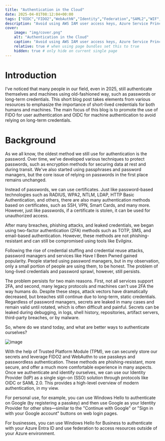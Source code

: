 ```yaml
---
title: "Authentication in the Cloud"
date: 2025-04-01T08:12:04+00:00
tags: ["OIDC","FIDO2","WebAuthN","Identity","Federation","SAML2","WIF","passkey","passwordless","authentication"]
description: "Avoid using AWS IAM user access keys, Azure Service Principal client IDs/secrets, or Google Cloud Service Account JSON Web Tokens (JWTs)."
cover:
    image: "img/cover.png"
    alt: "Authentication in the Cloud"
    caption: "Avoid using AWS IAM user access keys, Azure Service Principal client IDs/secrets, or Google Cloud Service Account JSON Web Tokens (JWTs)."
    relative: true # when using page bundles set this to true
    hidden: true # only hide on current single page
---
```

# Introduction
I’ve noticed that many people in our field, even in 2025, still authenticate themselves and machines using old-fashioned way, such as passwords or long-term credentials. This short blog post takes elements from various resources to emphasize the importance of short-lived credentials for both humans and machines. The main focus of this blog is to promote the use of FIDO for user authentication and OIDC for machine authentication to avoid relying on long-term credentials.
# Background
As we all know, the oldest method we still use for authentication is the password. Over time, we've developed various techniques to protect passwords, such as encryption methods for securing data at rest and during transit. We've also started using passphrases and password managers, but the core issue of relying on passwords in the first place remains unchanged.

Instead of passwords, we can use certificates. Just like password-based technologies such as RADIUS, WPA2, NTLM, LDAP, HTTP Basic Authentication, and others, there are also many authentication methods based on certificates, such as SSH, VPN, Smart Cards, and many more. However, just like passwords, if a certificate is stolen, it can be used for unauthorized access.

After many breaches, phishing attacks, and leaked credentials, we began using two-factor authentication (2FA) methods such as TOTP, SMS, and email-based authentication. However, these methods are not phishing-resistant and can still be compromised using tools like Evilginx.

Following the rise of credential stuffing and credential reuse attacks, password managers and services like Have I Been Pwned gained popularity. People started using password managers, but in my observation, only a small portion of people are using them, to be honest. The problem of long-lived credentials and password sprawl, however, still persists.

The problem persists for two main reasons. First, not all services support 2FA, and second, many legacy protocols and machines can't use 2FA the way humans do. Despite these steps, attack vectors have dramatically decreased, but breaches still continue due to long-term, static credentials. Regardless of password managers, secrets are leaked in many cases and remain valid until rotated, which is often difficult and painful. Secrets can be leaked during debugging, in logs, shell history, repositories, artifact servers, third-party breaches, or by malware.

So, where do we stand today, and what are better ways to authenticate ourselves?

![image](/img/webauthn.png)


With the help of Trusted Platform Module (TPM), we can securely store our secrets and leverage FIDO2 and WebAuthn to use passkeys and passwordless authentication. These methods are phishing-resistant, more secure, and offer a much more comfortable experience in many aspects. Once we authenticate and identify ourselves, we can use our Identity Provider (IdP) as a single sign-on (SSO) solution through protocols like OIDC or SAML 2.0. This provides a high-level overview of modern authentication, in my view.

For personal use, for example, you can use Windows Hello to authenticate on Google (by registering a passkey) and then use Google as your Identity Provider for other sites—similar to the "Continue with Google" or "Sign in with your Google account" buttons on web login pages.

For businesses, you can use Windows Hello for Business to authenticate with your Azure Entra ID and use federation to access resources outside of your Azure environment.
